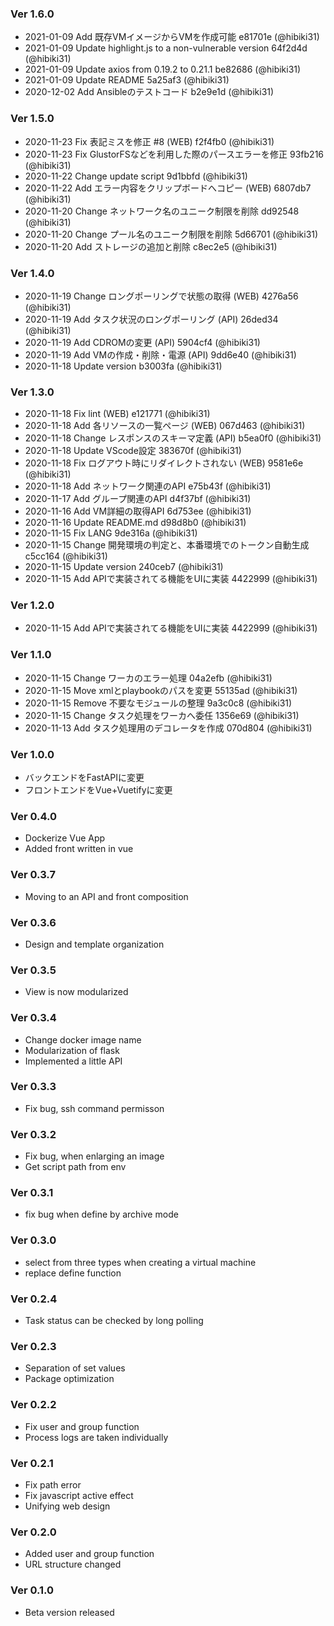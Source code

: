 ### Ver 1.6.0
- 2021-01-09 Add 既存VMイメージからVMを作成可能 e81701e (@hibiki31) 
- 2021-01-09 Update highlight.js to a non-vulnerable version 64f2d4d (@hibiki31) 
- 2021-01-09 Update axios from 0.19.2 to 0.21.1 be82686 (@hibiki31) 
- 2021-01-09 Update README 5a25af3 (@hibiki31) 
- 2020-12-02 Add Ansibleのテストコード b2e9e1d (@hibiki31) 

### Ver 1.5.0
- 2020-11-23 Fix 表記ミスを修正 #8 (WEB) f2f4fb0 (@hibiki31) 
- 2020-11-23 Fix GlustorFSなどを利用した際のパースエラーを修正 93fb216 (@hibiki31) 
- 2020-11-22 Change update script 9d1bbfd (@hibiki31) 
- 2020-11-22 Add エラー内容をクリップボードへコピー (WEB) 6807db7 (@hibiki31) 
- 2020-11-20 Change ネットワーク名のユニーク制限を削除 dd92548 (@hibiki31) 
- 2020-11-20 Change プール名のユニーク制限を削除 5d66701 (@hibiki31) 
- 2020-11-20 Add ストレージの追加と削除 c8ec2e5 (@hibiki31) 

### Ver 1.4.0
- 2020-11-19 Change ロングポーリングで状態の取得 (WEB) 4276a56 (@hibiki31) 
- 2020-11-19 Add タスク状況のロングポーリング (API) 26ded34 (@hibiki31) 
- 2020-11-19 Add CDROMの変更 (API) 5904cf4 (@hibiki31) 
- 2020-11-19 Add VMの作成・削除・電源 (API) 9dd6e40 (@hibiki31) 
- 2020-11-18 Update version b3003fa (@hibiki31) 

### Ver 1.3.0
- 2020-11-18 Fix lint (WEB) e121771 (@hibiki31) 
- 2020-11-18 Add 各リソースの一覧ページ (WEB) 067d463 (@hibiki31) 
- 2020-11-18 Change レスポンスのスキーマ定義 (API) b5ea0f0 (@hibiki31) 
- 2020-11-18 Update VScode設定 383670f (@hibiki31) 
- 2020-11-18 Fix ログアウト時にリダイレクトされない (WEB) 9581e6e (@hibiki31) 
- 2020-11-18 Add ネットワーク関連のAPI e75b43f (@hibiki31) 
- 2020-11-17 Add グループ関連のAPI d4f37bf (@hibiki31) 
- 2020-11-16 Add VM詳細の取得API 6d753ee (@hibiki31) 
- 2020-11-16 Update README.md d98d8b0 (@hibiki31) 
- 2020-11-15 Fix LANG 9de316a (@hibiki31) 
- 2020-11-15 Change 開発環境の判定と、本番環境でのトークン自動生成 c5cc164 (@hibiki31) 
- 2020-11-15 Update version 240ceb7 (@hibiki31) 
- 2020-11-15 Add APIで実装されてる機能をUIに実装 4422999 (@hibiki31) 

### Ver 1.2.0
- 2020-11-15 Add APIで実装されてる機能をUIに実装 4422999 (@hibiki31) 

### Ver 1.1.0
- 2020-11-15 Change ワーカのエラー処理 04a2efb (@hibiki31) 
- 2020-11-15 Move xmlとplaybookのパスを変更 55135ad (@hibiki31) 
- 2020-11-15 Remove 不要なモジュールの整理 9a3c0c8 (@hibiki31) 
- 2020-11-15 Change タスク処理をワーカへ委任 1356e69 (@hibiki31) 
- 2020-11-13 Add タスク処理用のデコレータを作成 070d804 (@hibiki31) 

### Ver 1.0.0
- バックエンドをFastAPIに変更
- フロントエンドをVue+Vuetifyに変更

### Ver 0.4.0
- Dockerize Vue App
- Added front written in vue

### Ver 0.3.7
- Moving to an API and front composition

### Ver 0.3.6
- Design and template organization

### Ver 0.3.5
- View is now modularized

### Ver 0.3.4
- Change docker image name
- Modularization of flask
- Implemented a little API

### Ver 0.3.3
- Fix bug, ssh command permisson

### Ver 0.3.2
- Fix bug, when enlarging an image
- Get script path from env

### Ver 0.3.1
- fix bug when define by archive mode

### Ver 0.3.0
- select from three types when creating a virtual machine
- replace define function

### Ver 0.2.4
- Task status can be checked by long polling

### Ver 0.2.3
- Separation of set values
- Package optimization

### Ver 0.2.2
- Fix user and group function
- Process logs are taken individually

### Ver 0.2.1
- Fix path error
- Fix javascript active effect
- Unifying web design

### Ver 0.2.0
- Added user and group function
- URL structure changed

### Ver 0.1.0
- Beta version released